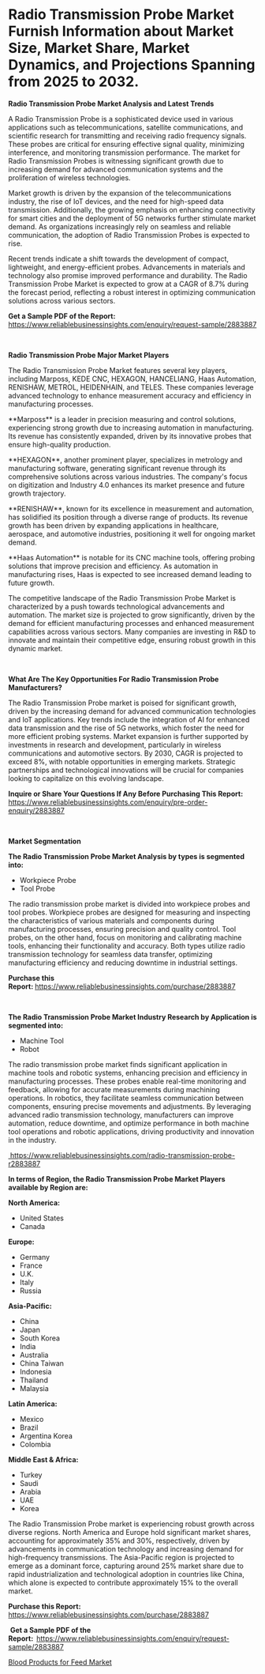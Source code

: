 <p><h1>Radio Transmission Probe Market Furnish Information about Market Size, Market Share, Market Dynamics, and Projections Spanning from 2025 to 2032.</h1></p><p><strong>Radio Transmission Probe Market Analysis and Latest Trends</strong></p>
<p><p>A Radio Transmission Probe is a sophisticated device used in various applications such as telecommunications, satellite communications, and scientific research for transmitting and receiving radio frequency signals. These probes are critical for ensuring effective signal quality, minimizing interference, and monitoring transmission performance. The market for Radio Transmission Probes is witnessing significant growth due to increasing demand for advanced communication systems and the proliferation of wireless technologies.</p><p>Market growth is driven by the expansion of the telecommunications industry, the rise of IoT devices, and the need for high-speed data transmission. Additionally, the growing emphasis on enhancing connectivity for smart cities and the deployment of 5G networks further stimulate market demand. As organizations increasingly rely on seamless and reliable communication, the adoption of Radio Transmission Probes is expected to rise.</p><p>Recent trends indicate a shift towards the development of compact, lightweight, and energy-efficient probes. Advancements in materials and technology also promise improved performance and durability. The Radio Transmission Probe Market is expected to grow at a CAGR of 8.7% during the forecast period, reflecting a robust interest in optimizing communication solutions across various sectors.</p></p>
<p><strong>Get a Sample PDF of the Report:&nbsp;</strong> <a href="https://www.reliablebusinessinsights.com/enquiry/request-sample/2883887?utm_campaign=2768&utm_medium=2&utm_source=Github&utm_content=ia&utm_term=13032025&utm_id=radio-transmission-probe">https://www.reliablebusinessinsights.com/enquiry/request-sample/2883887</a></p>
<p>&nbsp;</p>
<p><strong>Radio Transmission Probe Major Market Players</strong></p>
<p><p>The Radio Transmission Probe Market features several key players, including Marposs, KEDE CNC, HEXAGON, HANCELIANG, Haas Automation, RENISHAW, METROL, HEIDENHAIN, and TELES. These companies leverage advanced technology to enhance measurement accuracy and efficiency in manufacturing processes.</p><p>**Marposs** is a leader in precision measuring and control solutions, experiencing strong growth due to increasing automation in manufacturing. Its revenue has consistently expanded, driven by its innovative probes that ensure high-quality production.</p><p>**HEXAGON**, another prominent player, specializes in metrology and manufacturing software, generating significant revenue through its comprehensive solutions across various industries. The company's focus on digitization and Industry 4.0 enhances its market presence and future growth trajectory.</p><p>**RENISHAW**, known for its excellence in measurement and automation, has solidified its position through a diverse range of products. Its revenue growth has been driven by expanding applications in healthcare, aerospace, and automotive industries, positioning it well for ongoing market demand.</p><p>**Haas Automation** is notable for its CNC machine tools, offering probing solutions that improve precision and efficiency. As automation in manufacturing rises, Haas is expected to see increased demand leading to future growth.</p><p>The competitive landscape of the Radio Transmission Probe Market is characterized by a push towards technological advancements and automation. The market size is projected to grow significantly, driven by the demand for efficient manufacturing processes and enhanced measurement capabilities across various sectors. Many companies are investing in R&D to innovate and maintain their competitive edge, ensuring robust growth in this dynamic market.</p></p>
<p>&nbsp;</p>
<p><strong>What Are The Key Opportunities For Radio Transmission Probe Manufacturers?</strong></p>
<p><p>The Radio Transmission Probe market is poised for significant growth, driven by the increasing demand for advanced communication technologies and IoT applications. Key trends include the integration of AI for enhanced data transmission and the rise of 5G networks, which foster the need for more efficient probing systems. Market expansion is further supported by investments in research and development, particularly in wireless communications and automotive sectors. By 2030, CAGR is projected to exceed 8%, with notable opportunities in emerging markets. Strategic partnerships and technological innovations will be crucial for companies looking to capitalize on this evolving landscape.</p></p>
<p><strong>Inquire or Share Your Questions If Any Before Purchasing This Report:</strong> <a href="https://www.reliablebusinessinsights.com/enquiry/pre-order-enquiry/2883887?utm_campaign=2768&utm_medium=2&utm_source=Github&utm_content=ia&utm_term=13032025&utm_id=radio-transmission-probe">https://www.reliablebusinessinsights.com/enquiry/pre-order-enquiry/2883887</a></p>
<p>&nbsp;</p>
<p><strong>Market Segmentation</strong></p>
<p><strong>The Radio Transmission Probe Market Analysis by types is segmented into:</strong></p>
<p><ul><li>Workpiece Probe</li><li>Tool Probe</li></ul></p>
<p><p>The radio transmission probe market is divided into workpiece probes and tool probes. Workpiece probes are designed for measuring and inspecting the characteristics of various materials and components during manufacturing processes, ensuring precision and quality control. Tool probes, on the other hand, focus on monitoring and calibrating machine tools, enhancing their functionality and accuracy. Both types utilize radio transmission technology for seamless data transfer, optimizing manufacturing efficiency and reducing downtime in industrial settings.</p></p>
<p><strong>Purchase this Report:&nbsp;</strong><a href="https://www.reliablebusinessinsights.com/purchase/2883887?utm_campaign=2768&utm_medium=2&utm_source=Github&utm_content=ia&utm_term=13032025&utm_id=radio-transmission-probe">https://www.reliablebusinessinsights.com/purchase/2883887</a></p>
<p>&nbsp;</p>
<p><strong>The Radio Transmission Probe Market Industry Research by Application is segmented into:</strong></p>
<p><ul><li>Machine Tool</li><li>Robot</li></ul></p>
<p><p>The radio transmission probe market finds significant application in machine tools and robotic systems, enhancing precision and efficiency in manufacturing processes. These probes enable real-time monitoring and feedback, allowing for accurate measurements during machining operations. In robotics, they facilitate seamless communication between components, ensuring precise movements and adjustments. By leveraging advanced radio transmission technology, manufacturers can improve automation, reduce downtime, and optimize performance in both machine tool operations and robotic applications, driving productivity and innovation in the industry.</p></p>
<p><a href="https://www.reliablebusinessinsights.com/radio-transmission-probe-r2883887?utm_campaign=2768&utm_medium=2&utm_source=Github&utm_content=ia&utm_term=13032025&utm_id=radio-transmission-probe">&nbsp;https://www.reliablebusinessinsights.com/radio-transmission-probe-r2883887</a></p>
<p><strong>In terms of Region, the Radio Transmission Probe Market Players available by Region are:</strong></p>
<p>
    <p> <strong> North America: </strong>
        <ul>
            <li>United States</li>
            <li>Canada</li>
        </ul>
        </p> 
    <p> <strong> Europe: </strong>
        <ul>
            <li>Germany</li>
            <li>France</li>
            <li>U.K.</li>
            <li>Italy</li>
            <li>Russia</li>
        </ul>
        </p> 
    <p> <strong> Asia-Pacific: </strong>
        <ul>
            <li>China</li>
            <li>Japan</li>
            <li>South Korea</li>
            <li>India</li>
            <li>Australia</li>
            <li>China Taiwan</li>
            <li>Indonesia</li>
            <li>Thailand</li>
            <li>Malaysia</li>
        </ul>
        </p> 
    <p> <strong> Latin America: </strong>
        <ul>
            <li>Mexico</li>
            <li>Brazil</li>
            <li>Argentina Korea</li>
            <li>Colombia</li>
        </ul>
        </p> 
    <p> <strong> Middle East & Africa: </strong>
        <ul>
            <li>Turkey</li>
            <li>Saudi</li>
            <li>Arabia</li>
            <li>UAE</li>
            <li>Korea</li>
        </ul>
    </p>
    </p>
<p><p>The Radio Transmission Probe market is experiencing robust growth across diverse regions. North America and Europe hold significant market shares, accounting for approximately 35% and 30%, respectively, driven by advancements in communication technology and increasing demand for high-frequency transmissions. The Asia-Pacific region is projected to emerge as a dominant force, capturing around 25% market share due to rapid industrialization and technological adoption in countries like China, which alone is expected to contribute approximately 15% to the overall market.</p></p>
<p><strong>Purchase this Report: </strong><a href="https://www.reliablebusinessinsights.com/purchase/2883887?utm_campaign=2768&utm_medium=2&utm_source=Github&utm_content=ia&utm_term=13032025&utm_id=radio-transmission-probe">https://www.reliablebusinessinsights.com/purchase/2883887</a></p>
<p>&nbsp;<strong>Get a Sample PDF of the Report:&nbsp;&nbsp;</strong><a href="https://www.reliablebusinessinsights.com/enquiry/request-sample/2883887?utm_campaign=2768&utm_medium=2&utm_source=Github&utm_content=ia&utm_term=13032025&utm_id=radio-transmission-probe">https://www.reliablebusinessinsights.com/enquiry/request-sample/2883887</a></p>
<p><strong></strong></p>
<p><p><a href="https://github.com/ezahdyre/Market-Research-Report-List-1/blob/main/blood-products-for-feed-market.md?utm_campaign=2768&utm_medium=2&utm_source=Github&utm_content=ia&utm_term=13032025&utm_id=radio-transmission-probe">Blood Products for Feed Market</a></p></p>